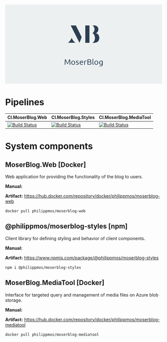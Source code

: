 <p align="center">
    <img src="https://raw.githubusercontent.com/MoserBlog/.github/main/profile/images/titleimage.png">
</p>


# Pipelines
| CI.MoserBlog.Web | CI.MoserBlog.Styles | CI.MoserBlog.MediaTool
| :--- | :--- | :--- |
| [![Build Status](https://dev.azure.com/philipp-c-moser/MoserBlog/_apis/build/status/CI/CI.MoserBlog.Web?branchName=main)](https://dev.azure.com/philipp-c-moser/MoserBlog/_build/latest?definitionId=72&branchName=main) | [![Build Status](https://dev.azure.com/philipp-c-moser/MoserBlog/_apis/build/status/CI/CI.MoserBlog.Styles?branchName=main)](https://dev.azure.com/philipp-c-moser/MoserBlog/_build/latest?definitionId=70&branchName=main) | [![Build Status](https://dev.azure.com/philipp-c-moser/MoserBlog/_apis/build/status/CI/CI.MoserBlog.MediaTool?branchName=develop)](https://dev.azure.com/philipp-c-moser/MoserBlog/_build/latest?definitionId=73&branchName=develop) |


# System components
## MoserBlog.Web [Docker]
Web application for providing the functionality of the blog to users.

**Manual:**

**Artifact:** https://hub.docker.com/repository/docker/philippmos/moserblog-web
```
docker pull philippmos/moserblog-web
```

## @philippmos/moserblog-styles [npm]
Client library for defining styling and behavior of client components.

**Manual:**

**Artifact:** https://www.npmjs.com/package/@philippmos/moserblog-styles
```
npm i @philippmos/moserblog-styles
```

## MoserBlog.MediaTool [Docker]
Interface for targeted query and management of media files on Azure blob storage.

**Manual:**

**Artifact:** https://hub.docker.com/repository/docker/philippmos/moserblog-mediatool
```
docker pull philippmos/moserblog-mediatool
```

